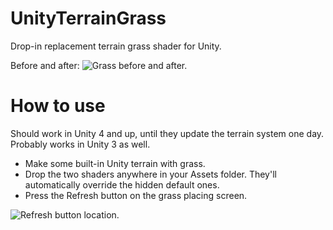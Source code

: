 # UnityTerrainGrass

Drop-in replacement terrain grass shader for Unity.

Before and after:
![Grass before and after.](https://raw.github.com/nition/UnityTerrainGrass/master/readme_grass.jpg)

# How to use

Should work in Unity 4 and up, until they update the terrain system one day. Probably works in Unity 3 as well.

- Make some built-in Unity terrain with grass.
- Drop the two shaders anywhere in your Assets folder. They'll automatically override the hidden default ones.
- Press the Refresh button on the grass placing screen.

![Refresh button location.](https://raw.github.com/nition/UnityTerrainGrass/master/readme_refresh_button.png)
